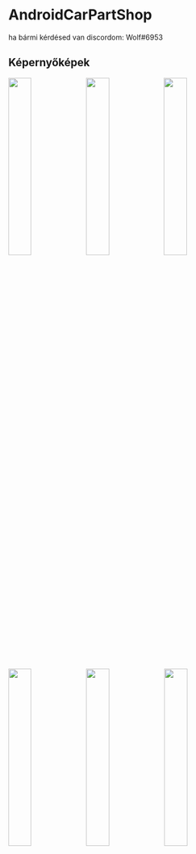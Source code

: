 # AndroidCarPartShop
 ha bármi kérdésed van discordom: Wolf#6953
## Képernyőképek


<img width="30%" align="left" src="https://user-images.githubusercontent.com/38537285/167305605-836a10d3-20ab-47b4-aa06-359a35cc5e33.jpg" />
<img width="30%" src="https://user-images.githubusercontent.com/38537285/167305610-d4b6a2c2-c40c-446f-9384-87f4c369a77d.jpg" />
<img width="30%" align="left" src="https://user-images.githubusercontent.com/38537285/167305373-63ffba5d-7b11-4aeb-9685-4fb2dfddf789.jpg" />
<img width="30%" src="https://user-images.githubusercontent.com/38537285/167305379-272f92fa-9504-4ebd-a0a6-d0a64f2cd758.jpg" />
<img width="30%" align="left" src="https://user-images.githubusercontent.com/38537285/167305381-438082ea-0a06-4846-af50-0bbefdb77e32.jpg" />
<img width="30%" src="https://user-images.githubusercontent.com/38537285/167305382-dc733987-2d8d-405e-8b35-6f9245ffaea2.jpg" />

